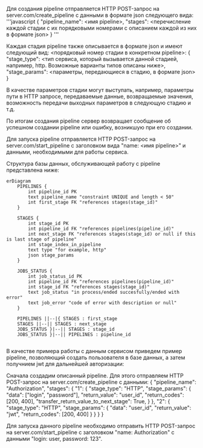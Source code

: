 Для создания pipeline отправляется HTTP POST-запрос на server.com/create_pipeline с данными в формате json следующего вида:
'''javascript
{
    "pipeline_name": <имя pipeline>,
    "stages": <перечисление каждой стадии с их порядковыми номерами с описанием каждой из них в формате json>
}
'''

Каждая стадия pipeline также описывается в формате json и имеют следующий вид:
<порядковый номер стадии в конкретном pipeline>:
    {
        "stage_type": <тип сервиса, который вызывается данной стадией, например, http. Возможные варианты типов описаны ниже>,
        "stage_params": <параметры, передающиеся в стадию, в формате json>
    }

В качестве параметров стадии могут выступать, например, параметры пути в HTTP запросе, передаваемые данные, возвращаемые значения, возможность передачи выходных параметров в следующую стадию и т.д.

По итогам создания pipeline сервер возвращает сообщение об успешном создании pipeline или ошибку, возникшую при его создании.

Для запуска pipeline отправляется HTTP POST-запрос на server.com/start_pipeline с заголовком вида "name: <имя pipeline>" и данными, необходимыми для работы сервиса.

Структура базы данных, обслуживающей работу с pipeline представлена ниже:

```mermaid
erDiagram
    PIPELINES {
        int pipeline_id PK
        text pipeline_name "constraint UNIQUE and length < 50"
        int first_stage FK "references stages(stage_id)"
    }
    
    STAGES {
        int stage_id PK
        int pipeline_id FK "references pipelines(pipeline_id)"
        int next_stage FK "references stages(stage_id) or null if this is last stage of pipeline"
        int stage_index_in_pipeline
        text type "for example, http"
        json stage_params 
    }

    JOBS_STATUS {
        int job_status_id PK
        int pipeline_id FK "references pipelines(pipeline_id)"
        int stage_id FK "references stages(stage_id)"
        text job_status "in process/ended succesfully/ended with error"
        text job_error "code of error with description or null"
    }

    PIPELINES ||--|{ STAGES : first_stage
    STAGES ||--|| STAGES : next_stage
    JOBS_STATUS }|--|| STAGES : stage_id
    JOBS_STATUS }|--|| PIPELINES : pipeline_id
    
```
В качестве примера работы с данным сервисом приведем пример pipeline, позволяющий создать пользователя в базе данных, а затем получнием jwt для дальнейшей авторизации:

Сначала создадим описанный pipeline. Для этого отправляем HTTP POST-запрос на server.com/create_pipeline с данными:
{
    "pipeline_name": "Authorization",
    "stages": 
        {
            "1":
                {
                    "stage_type": "HTTP",
                    "stage_params": 
                        {
                            "data": ["login", "password"],
                            "return_value": "user_id",
                            "return_codes": [200, 400],
                            "transfer_return_value_to_next_stage": True,
                        }
                },
            "2":
                {
                    "stage_type": "HTTP",
                    "stage_params": 
                        {
                            "data": "user_id",
                            "return_value": "jwt",
                            "return_codes": [200, 400]
                        }
                }
        }
}

Для запуска данного pipeline необходимо отправить HTTP POST-запрос на server.com/start_pipeline с заголовком "name: Authorization" с данными "login: user, password: 123".
